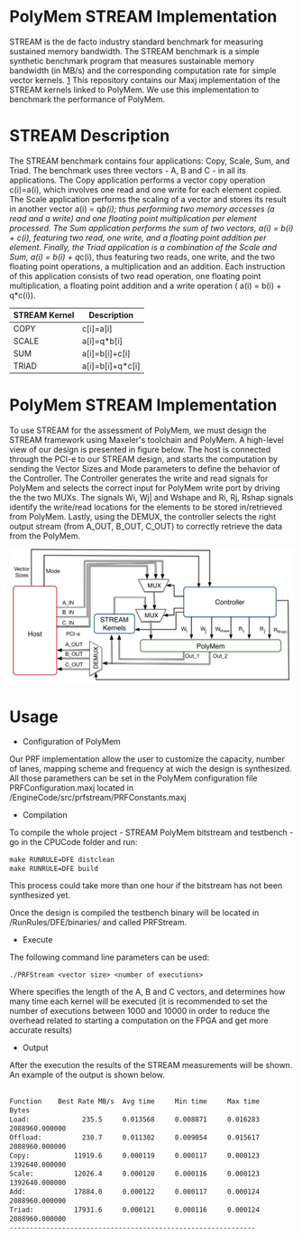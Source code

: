 PolyMem STREAM Implementation
=============================
STREAM is the de facto industry standard benchmark for measuring sustained memory bandwidth. The STREAM benchmark is a simple synthetic benchmark program that measures sustainable memory bandwidth (in MB/s) and the corresponding computation rate for simple vector kernels. [1](http://www.cs.virginia.edu/stream/ref.html)
This repository contains our Maxj implementation of the STREAM kernels linked to PolyMem. We use this implementation to benchmark the performance of PolyMem.

STREAM Description
==================
The STREAM benchmark contains four applications: Copy, Scale, Sum, and Triad. 
The benchmark uses three vectors - A, B and C - in all its applications. The Copy application performs a vector copy operation c(i)=a(i), which involves one read and one write for each element copied. The Scale application performs the scaling of a vector and stores its result in another vector a(i) = q*b(i); thus performing two memory accesses (a read and a write) and one floating point multiplication per element processed. The Sum application performs the sum of two vectors,  a(i) = b(i) + c(i), featuring two read, one write, and a floating point addition per element. Finally, the Triad application is a combination of the Scale and Sum, a(i) = b(i) + q*c(i), thus featuring two reads, one write, and the two floating point operations, a multiplication and an addition.
Each instruction of this application consists of two read operation, one floating point multiplication, a floating point addition and a write operation ( a(i) = b(i) + q*c(i)).

STREAM Kernel | Description
--------------|------------
COPY          | c[i]=a[i]
SCALE         | a[i]=q*b[i]
SUM           | a[i]=b[i]+c[i]
TRIAD         | a[i]=b[i]+q*c[i]


PolyMem STREAM Implementation
=============================
To use STREAM for the assessment of PolyMem, we must design the STREAM framework using Maxeler's toolchain and PolyMem. A high-level view of our design  is presented in figure below. The host is connected through the PCI-e to our STREAM design, and starts the computation by sending the Vector Sizes and Mode parameters to define the behavior of the Controller. The Controller generates the write and read signals for PolyMem and selects the correct input for PolyMem write port by driving the the two MUXs. The signals Wi, Wj| and Wshape and Ri, Rj, Rshap signals identify the write/read locations for the elements to be stored in/retrieved from PolyMem. Lastly, using the DEMUX, the controller selects the right output stream (from A_OUT, B_OUT, C_OUT) to correctly retrieve the data from the PolyMem.

![STREAM PolyMem](https://raw.githubusercontent.com/giuliostramondo/PolyMemStream/master/images/StreamImplementation.png)

Usage
=====

* Configuration of PolyMem

Our PRF implementation allow the user to customize the capacity, number of lanes, mapping scheme and frequency at wich the design is synthesized. All those paramethers can be set in the PolyMem configuration file PRFConfiguration.maxj located in /EngineCode/src/prfstream/PRFConstants.maxj


* Compilation

To compile the whole project - STREAM PolyMem bitstream and testbench - go in the CPUCode folder and run:
```
make RUNRULE=DFE distclean
make RUNRULE=DFE build
```

This process could take more than one hour if the bitstream has not been synthesized yet.

Once the design is compiled the testbench binary will be located in /RunRules/DFE/binaries/ and called PRFStream. 

* Execute

The following command line parameters can be used:
```
./PRFStream <vector size> <number of executions>
```

Where <vector size> specifies the length of the A, B and C vectors, and <number of executions> determines how many time each kernel will be executed (it is recommended to set the number of executions between 1000 and 10000 in order to reduce the overhead related to starting a computation on the FPGA and get more accurate results)

* Output 

After the execution the results of the STREAM measurements will be shown. An example of the output is shown below.

```

Function    Best Rate MB/s  Avg time     Min time     Max time     Bytes
Load:             235.5     0.013568     0.008871     0.016283  2088960.000000
Offload:          230.7     0.011302     0.009054     0.015617  2088960.000000
Copy:           11919.6     0.000119     0.000117     0.000123  1392640.000000
Scale:          12026.4     0.000120     0.000116     0.000123  1392640.000000
Add:            17884.0     0.000122     0.000117     0.000124  2088960.000000
Triad:          17931.6     0.000121     0.000116     0.000124  2088960.000000
-------------------------------------------------------------

```
